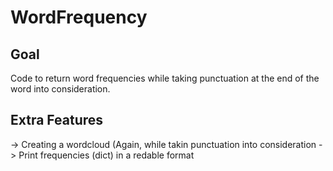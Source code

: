 # WordFrequency

## Goal
Code to return word frequencies while taking punctuation at the end of the word into consideration.

## Extra Features
-> Creating a wordcloud (Again, while takin punctuation into consideration
-> Print frequencies (dict) in a redable format
